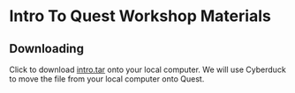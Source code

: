 # Intro To Quest Workshop Materials

## Downloading  
Click to download [intro.tar](https://github.com/nuitrcs/intro_quest_workshop/raw/master/intro.tar) onto your local computer.  We will use Cyberduck to move the file from your local computer onto Quest.
